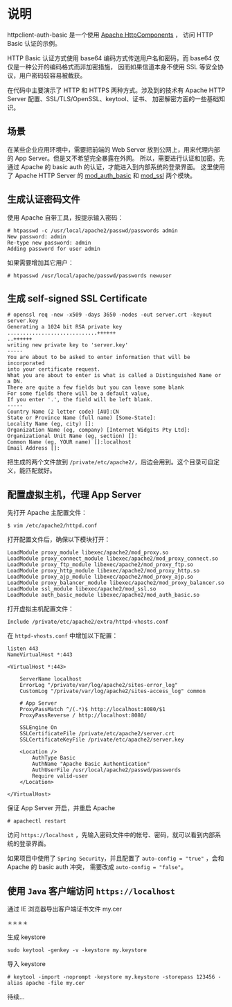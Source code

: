 说明
============================================================

httpclient-auth-basic 是一个使用 [Apache HttpComponents](http://hc.apache.org/httpcomponents-client-ga/) ，
访问 HTTP Basic 认证的示例。

HTTP Basic 认证方式使用 base64 编码方式传送用户名和密码，而 base64 仅仅是一种公开的编码格式而非加密措施，
因而如果信道本身不使用 SSL 等安全协议，用户密码较容易被截获。

在代码中主要演示了 HTTP 和 HTTPS 两种方式。涉及到的技术有 Apache HTTP Server 配置、SSL/TLS/OpenSSL、keytool、证书、
加密解密方面的一些基础知识。

场景
-------------------------------------------------------

在某些企业应用环境中，需要把前端的 Web Server 放到公网上，用来代理内部的 App Server。但是又不希望完全暴露在外网。
所以，需要进行认证和加密。先通过 Apache 的 basic auth 的认证，才能进入到内部系统的登录界面。
这里使用了 Apache HTTP Server 的 
[mod_auth_basic](http://httpd.apache.org/docs/2.2/mod/mod_auth_basic.html) 和 
[mod_ssl](http://httpd.apache.org/docs/2.2/mod/mod_ssl.html) 两个模块。

生成认证密码文件
-------------------------------------------------------

使用 Apache 自带工具，按提示输入密码：

    # htpasswd -c /usr/local/apache2/passwd/passwords admin
    New password: admin
    Re-type new password: admin
    Adding password for user admin
    
如果需要增加其它用户：

    # htpasswd /usr/local/apache/passwd/passwords newuser
    
生成 self-signed SSL Certificate
-------------------------------------------------------

    # openssl req -new -x509 -days 3650 -nodes -out server.crt -keyout server.key
    Generating a 1024 bit RSA private key
    .............................++++++
    ..++++++
    writing new private key to 'server.key'
    -----
    You are about to be asked to enter information that will be incorporated
    into your certificate request.
    What you are about to enter is what is called a Distinguished Name or a DN.
    There are quite a few fields but you can leave some blank
    For some fields there will be a default value,
    If you enter '.', the field will be left blank.
    -----
    Country Name (2 letter code) [AU]:CN
    State or Province Name (full name) [Some-State]:
    Locality Name (eg, city) []:
    Organization Name (eg, company) [Internet Widgits Pty Ltd]:
    Organizational Unit Name (eg, section) []:
    Common Name (eg, YOUR name) []:localhost
    Email Address []:

把生成的两个文件放到 `/private/etc/apache2/`，后边会用到。这个目录可自定义，能匹配就好。

配置虚拟主机，代理 App Server
-------------------------------------------------------

先打开 Apache 主配置文件：

    $ vim /etc/apache2/httpd.conf
    
打开配置文件后，确保以下模块打开：
    
    LoadModule proxy_module libexec/apache2/mod_proxy.so
    LoadModule proxy_connect_module libexec/apache2/mod_proxy_connect.so
    LoadModule proxy_ftp_module libexec/apache2/mod_proxy_ftp.so
    LoadModule proxy_http_module libexec/apache2/mod_proxy_http.so
    LoadModule proxy_ajp_module libexec/apache2/mod_proxy_ajp.so
    LoadModule proxy_balancer_module libexec/apache2/mod_proxy_balancer.so
    LoadModule ssl_module libexec/apache2/mod_ssl.so
    LoadModule auth_basic_module libexec/apache2/mod_auth_basic.so

打开虚拟主机配置文件：

    Include /private/etc/apache2/extra/httpd-vhosts.conf
    
在 `httpd-vhosts.conf` 中增加以下配置：

    listen 443
    NameVirtualHost *:443
    
    <VirtualHost *:443>
    
        ServerName localhost
        ErrorLog "/private/var/log/apache2/sites-error_log"
        CustomLog "/private/var/log/apache2/sites-access_log" common
    	
        # App Server
    	ProxyPassMatch ^/(.*)$ http://localhost:8080/$1
    	ProxyPassReverse / http://localhost:8080/
        
    	SSLEngine On 
    	SSLCertificateFile /private/etc/apache2/server.crt
    	SSLCertificateKeyFile /private/etc/apache2/server.key
    	
    	<Location />
    	    AuthType Basic
    		AuthName "Apache Basic Authentication"
    		AuthUserFile /usr/local/apache2/passwd/passwords
    		Require valid-user
    	</Location>
            	
    </VirtualHost>

保证 App Server 开启，并重启 Apache

    # apachectl restart
    
访问 `https://localhost` ，先输入密码文件中的帐号、密码，就可以看到内部系统的登录界面。

如果项目中使用了 `Spring Security`，并且配置了 `auto-config = "true"` ，会和 Apache 的 basic auth 冲突，
需要改成 `auto-config = "false"`。

使用 `Java` 客户端访问 `https://localhost`
-------------------------------------------------------

通过 IE 浏览器导出客户端证书文件 my.cer

    ＊＊＊＊
生成 keystore

    sudo keytool -genkey -v -keystore my.keystore
    
导入 keystore

    # keytool -import -noprompt -keystore my.keystore -storepass 123456 -alias apache -file my.cer
    
待续...
